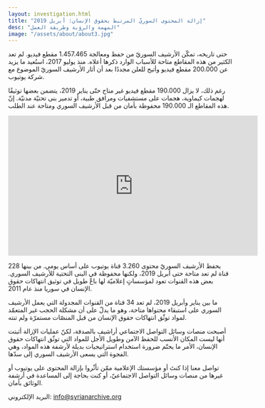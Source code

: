 ```yaml
---
layout: investigation.html
title: "إزالة المحتوى السوريّ المرتبط بحقوق الإنسان: أبريل 2019"
desc: "المهمة والرؤية وطريقة العمل"
image: "/assets/about/about3.jpg"
---
```


حتى تاريخه، تمكّن الأرشيف السوريّ من حفظ ومعالجة 1.457.465 مقطع فيديو. لم تعد الكثير من هذه المقاطع متاحة للأسباب الوارد ذكرها أعلاه. منذ يوليو 2017، استُعيد ما يزيد عن 200.000 مقطع فيديو وأتيح للعلن مجددًا بعد أن أثار الأرشيف السوريّ الموضوع مع شركة يوتيوب.

رغم ذلك، لا يزال 190.000 مقطع فيديو غير متاح حتّى يناير 2019، يتضمن بعضها توثيقًا لهجمات كيماوية، هجمات على مستشفيات ومرافق طبية، أو تدمير بنى تحتيّة مدنيّة. إنّ هذه المقاطع الـ 190.000 محفوظة بأمان من قبل الأرشيف السوري ومتاحة عند الطلب.

<iframe width="560" height="315" src="https://www.youtube.com/embed/39YEFAaZL2U" frameborder="0" allow="accelerometer; autoplay; encrypted-media; gyroscope; picture-in-picture" allowfullscreen></iframe>


يحفظ الأرشيف السوريّ محتوى 3.260 قناة يوتيوب على أساس يومي. من بينها 228 قناة لم تعد متاحة حتى أبريل 2019،  ولكنها محفوظة في البنى التحتية للأرشيف السوري. بعض هذه القنوات تعود لمؤسساتٍ إعلاميّة لها باعٌ طويل في توثيق انتهاكات حقوق الإنسان في سوريا منذ عام 2011.

ما بين يناير وأبريل 2019، لم تعد 34 قناة من القنوات المجدولة التي يعمل الأرشيف السوري على استبقاء محتواها متاحة،  وهو ما يدلّ على أن مشكلة الحجب غير المتعمّد لمواد توثّق انتهاكات حقوق الإنسان من قبل المنصّات مستمرّة ولم تنته.

أصبحت منصات وسائل التواصل الاجتماعي أراشيف بالصدفة، لكنّ عمليات الإزالة أثبتت أنها ليست المكان الأنسب  للحفظ الآمن وطويل الأجل للمواد التي توثّق انتهاكات حقوق الإنسان، الأمر ما يحتّم ضرورة استخدام استراتيجيات بديلة لأرشفة هذه المواد، وهي الفجوة التي يسعى الأرشيف السوري إلى سدّها.

تواصل معنا إذا كنتَ أو مؤسستك الإعلامية ممّن تأثّروا بإزالة المحتوى على يوتيوب أو غيرها من منصات وسائل التواصل الاجتماعيّ، أو كنت بحاجة إلى المساعدة في أرشفة الوثائق بأمان.

البريد الإلكتروني: info@syrianarchive.org
